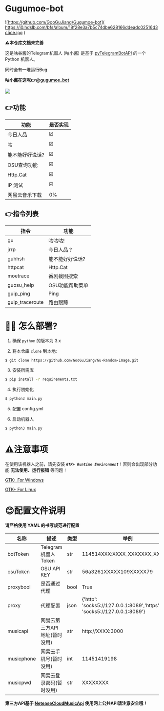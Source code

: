 # Gugumoe-bot
![https://github.com/GooGuJiang/Gugumoe-bot]( https://i0.hdslb.com/bfs/album/18f28e3a7b5c74dbe628166ddeadc02516d3c5ce.jpg )
 
**⚠️本仓库文档未完善**

 这是咕谷酱的Telegram机器人 (咕小酱)
 是基于 [pyTelegramBotAPI](https://github.com/eternnoir/pyTelegramBotAPI) 的一个 Python 机器人。
 
 ~~同时会有一堆运行Bug~~
 
 **咕小酱在这呢👉[@gugumoe_bot](http://t.me/gugumoe_bot)**
 
 <a href="https://count.getloli.com"><img align="center" src="https://count.getloli.com/get/@Gugumoe-bot"></a><br>

## 👉功能
| 功能 | 是否实现 |
| ------- | ------- |
| 今日人品 | ☑️ |
| 咕 | ☑️ |
| 能不能好好说话? | ☑️ |
| OSU查询功能 | ☑️ |
| Http.Cat | ☑️ |
| IP 测试 | ☑️ |
| 网易云音乐下载 | 0% |

## 👉指令列表

|指令 | 功能 |
| ------- | ------- |
| gu | 咕咕咕! |
| jrrp | 今日人品？ |
| guhhsh | 能不能好好说话? |
| httpcat | Http.Cat |
| moetrace  | 番剧截图搜索 |
| guosu_help | OSU功能帮助菜单 |
| guip_ping | Ping |
| guip_traceroute | 路由跟踪 |

# 💁‍♀️ 怎么部署?
1. 确保 `python` 的版本为 3.x

2. 将本仓库 `clone` 到本地:

```bash
$ git clone https://github.com/GooGuJiang/Gu-Random-Image.git
```

3. 安装所需库

```bash
$ pip install -r requirements.txt
```

4. 执行初始化

```bash
$ python3 main.py
```

5. 配置 config.yml

6. 启动机器人

```bash
$ python3 main.py
```

# ⚠️注意事项
在使用该机器人之前，请先安装 ***`GTK+ Runtime Environment`***！否则会出现部分功能 **无法使用、运行报错** 等问题！

[GTK+ For Windows](https://github.com/tschoonj/GTK-for-Windows-Runtime-Environment-Installer)

[GTK+ For Linux](https://github.com/GNOME/gtk)

# 😊配置文件说明
**请严格使用 YAML 的书写规范进行配置**

| 名称 | 描述 | 类型 | 举例 |
| ------- | ------- | ------- | ------- |
| botToken | Telegram 机器人 Token | str | 114514XXX:XXXX_XXXXXXX_XXXXXX |
| osuToken | OSU API KEY  | str | 56a3261XXXXX109XXXXX79 |
| proxybool | 是否通过代理 | bool | True |
| proxy | 代理配置 | json | {'http': 'socks5://127.0.0.1:8089','https': 'socks5://127.0.0.1:8089'} |
| musicapi | 网易云第三方API地址(暂时没用) | str |  http://XXXX:3000 |
| musicphone | 网易云手机号(暂时没用) | int | 11451419198 |
| musicpwd | 网易云登录密码(暂时没用) | str | XXXXXXXX | 

**第三方API基于 [NeteaseCloudMusicApi](https://github.com/Binaryify/NeteaseCloudMusicApi) 使用网上公共API请注意安全哦！**
